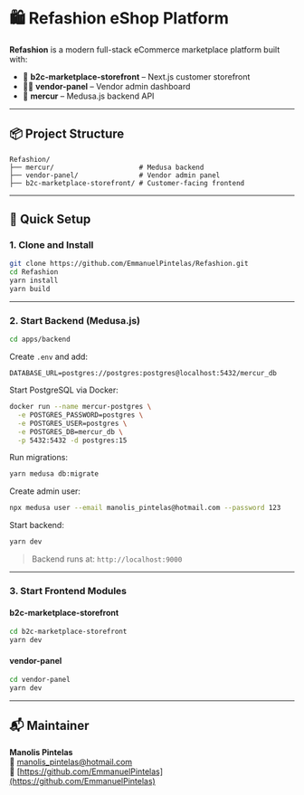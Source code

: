 # 🛍️ Refashion eShop Platform

**Refashion** is a modern full-stack eCommerce marketplace platform built with:

- 🛒 **b2c-marketplace-storefront** – Next.js customer storefront
- 🧑‍💼 **vendor-panel** – Vendor admin dashboard
- 🔧 **mercur** – Medusa.js backend API

---

## 📦 Project Structure

```
Refashion/
├── mercur/                     # Medusa backend
├── vendor-panel/               # Vendor admin panel
├── b2c-marketplace-storefront/ # Customer-facing frontend
```

---

## 🚀 Quick Setup

### 1. Clone and Install

```bash
git clone https://github.com/EmmanuelPintelas/Refashion.git
cd Refashion
yarn install
yarn build
```

---

### 2. Start Backend (Medusa.js)

```bash
cd apps/backend
```

Create `.env` and add:

```
DATABASE_URL=postgres://postgres:postgres@localhost:5432/mercur_db
```

Start PostgreSQL via Docker:

```bash
docker run --name mercur-postgres \
  -e POSTGRES_PASSWORD=postgres \
  -e POSTGRES_USER=postgres \
  -e POSTGRES_DB=mercur_db \
  -p 5432:5432 -d postgres:15
```

Run migrations:

```bash
yarn medusa db:migrate
```

Create admin user:

```bash
npx medusa user --email manolis_pintelas@hotmail.com --password 123
```

Start backend:

```bash
yarn dev
```

> Backend runs at: `http://localhost:9000`

---

### 3. Start Frontend Modules

#### b2c-marketplace-storefront

```bash
cd b2c-marketplace-storefront
yarn dev
```

#### vendor-panel

```bash
cd vendor-panel
yarn dev
```

---

## 📬 Maintainer

**Manolis Pintelas**  
📧 manolis_pintelas@hotmail.com  
🔗 [https://github.com/EmmanuelPintelas](https://github.com/EmmanuelPintelas)
